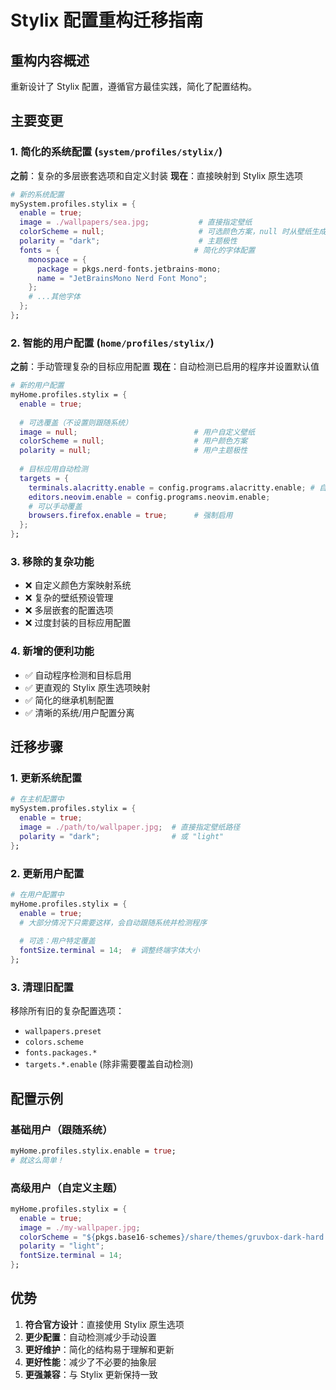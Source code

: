 # Stylix 配置重构迁移指南

## 重构内容概述

重新设计了 Stylix 配置，遵循官方最佳实践，简化了配置结构。

## 主要变更

### 1. 简化的系统配置 (`system/profiles/stylix/`)

**之前**：复杂的多层嵌套选项和自定义封装
**现在**：直接映射到 Stylix 原生选项

```nix
# 新的系统配置
mySystem.profiles.stylix = {
  enable = true;
  image = ./wallpapers/sea.jpg;           # 直接指定壁纸
  colorScheme = null;                     # 可选颜色方案，null 时从壁纸生成
  polarity = "dark";                      # 主题极性
  fonts = {                              # 简化的字体配置
    monospace = {
      package = pkgs.nerd-fonts.jetbrains-mono;
      name = "JetBrainsMono Nerd Font Mono";
    };
    # ...其他字体
  };
};
```

### 2. 智能的用户配置 (`home/profiles/stylix/`)

**之前**：手动管理复杂的目标应用配置
**现在**：自动检测已启用的程序并设置默认值

```nix
# 新的用户配置
myHome.profiles.stylix = {
  enable = true;
  
  # 可选覆盖（不设置则跟随系统）
  image = null;                          # 用户自定义壁纸
  colorScheme = null;                    # 用户颜色方案
  polarity = null;                       # 用户主题极性
  
  # 目标应用自动检测
  targets = {
    terminals.alacritty.enable = config.programs.alacritty.enable; # 自动跟随
    editors.neovim.enable = config.programs.neovim.enable;
    # 可以手动覆盖
    browsers.firefox.enable = true;      # 强制启用
  };
};
```

### 3. 移除的复杂功能

- ❌ 自定义颜色方案映射系统
- ❌ 复杂的壁纸预设管理
- ❌ 多层嵌套的配置选项
- ❌ 过度封装的目标应用配置

### 4. 新增的便利功能

- ✅ 自动程序检测和目标启用
- ✅ 更直观的 Stylix 原生选项映射
- ✅ 简化的继承机制配置
- ✅ 清晰的系统/用户配置分离

## 迁移步骤

### 1. 更新系统配置

```nix
# 在主机配置中
mySystem.profiles.stylix = {
  enable = true;
  image = ./path/to/wallpaper.jpg;  # 直接指定壁纸路径
  polarity = "dark";                # 或 "light"
};
```

### 2. 更新用户配置

```nix
# 在用户配置中
myHome.profiles.stylix = {
  enable = true;
  # 大部分情况下只需要这样，会自动跟随系统并检测程序
  
  # 可选：用户特定覆盖
  fontSize.terminal = 14;  # 调整终端字体大小
};
```

### 3. 清理旧配置

移除所有旧的复杂配置选项：
- `wallpapers.preset`
- `colors.scheme` 
- `fonts.packages.*`
- `targets.*.enable` (除非需要覆盖自动检测)

## 配置示例

### 基础用户（跟随系统）
```nix
myHome.profiles.stylix.enable = true;
# 就这么简单！
```

### 高级用户（自定义主题）
```nix
myHome.profiles.stylix = {
  enable = true;
  image = ./my-wallpaper.jpg;
  colorScheme = "${pkgs.base16-schemes}/share/themes/gruvbox-dark-hard.yaml";
  polarity = "light";
  fontSize.terminal = 14;
};
```

## 优势

1. **符合官方设计**：直接使用 Stylix 原生选项
2. **更少配置**：自动检测减少手动设置
3. **更好维护**：简化的结构易于理解和更新
4. **更好性能**：减少了不必要的抽象层
5. **更强兼容**：与 Stylix 更新保持一致

